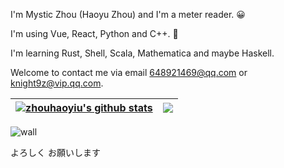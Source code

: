 I'm Mystic Zhou (Haoyu Zhou) and I'm a meter reader. 😀

I'm using Vue, React, Python and C++. 👋

I'm learning Rust, Shell, Scala, Mathematica and maybe Haskell.

Welcome to contact me via email 648921469@qq.com or knight9z@vip.qq.com.

| <a href="https://github.com/zhouhaoyiu"><img align="center" src="https://github-readme-stats.vercel.app/api?username=zhouhaoyiu&include_all_commits=true&count_private=true&show_icons=true&theme=buefy&hide_border=true" alt="zhouhaoyiu's github stats" /></a> | <a href="https://github.com/zhouhaoyiu"><img align="center" src="https://github-readme-stats.vercel.app/api/top-langs/?username=zhouhaoyiu&layout=compact&theme=buefy&hide_border=true&langs_count=10&hide=CSS,Sass,Less,Scss,CMake" /></a> |
| ------------- | ------------- |

![wall](https://ssr-contributions-svg.vercel.app/_/zhouhaoyiu?chart=calendar&format=svg&weeks=50&theme=random)

よろしく お願いします
